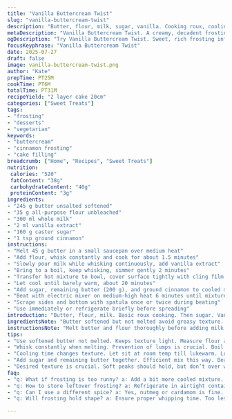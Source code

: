 ```yaml
---
title: "Vanilla Buttercream Twist"
slug: "vanilla-buttercream-twist"
description: "Butter, flour, milk, sugar, vanilla. Cooking roux, cooling, whipping. Sweet, creamy, stable. Uses reduced butter, slightly more milk. Replaces granulated sugar with caster sugar, vanilla bean seeds swapped with cinnamon addition. Time adjusted for cooling and whipping. Works for multi-layer cakes around 20 cm. Rich mouthfeel. No nuts, eggs. Vegetarian friendly."
metaDescription: "Vanilla Buttercream Twist. A creamy, decadent frosting for cakes. Unique cinnamon flavor. Vegetarian-friendly and nut-free."
ogDescription: "Try Vanilla Buttercream Twist. Sweet, rich frosting infused with cinnamon. Perfect for cakes and desserts. Easy to make, satisfying results."
focusKeyphrase: "Vanilla Buttercream Twist"
date: 2025-07-27
draft: false
image: vanilla-buttercream-twist.png
author: "Kate"
prepTime: PT25M
cookTime: PT6M
totalTime: PT31M
recipeYield: "2 layer cake 20cm"
categories: ["Sweet Treats"]
tags:
- "frosting"
- "desserts"
- "vegetarian"
keywords:
- "buttercream"
- "cinnamon frosting"
- "cake filling"
breadcrumb: ["Home", "Recipes", "Sweet Treats"]
nutrition: 
 calories: "520"
 fatContent: "38g"
 carbohydrateContent: "40g"
 proteinContent: "3g"
ingredients:
- "245 g butter unsalted softened"
- "35 g all-purpose flour unbleached"
- "300 ml whole milk"
- "2 ml vanilla extract"
- "160 g caster sugar"
- "1 tsp ground cinnamon"
instructions:
- "Melt 45 g butter in a small saucepan over medium heat"
- "Add flour, whisk constantly and cook for about 1.5 minutes"
- "Slowly pour milk while whisking continuously, add vanilla extract"
- "Bring to a boil, keep whisking, simmer gently 2 minutes"
- "Transfer hot mixture to bowl, cover surface tightly with cling film immediately to avoid skin"
- "Let cool until barely warm, about 20 minutes"
- "Add sugar, remaining butter (200 g), and ground cinnamon to cooled mixture"
- "Beat with electric mixer on medium-high heat 6 minutes until mixture thickens and gets creamy"
- "Scrape sides and bottom with spatula once or twice during beating"
- "Use immediately or refrigerate briefly before spreading"
introduction: "Butter, flour, milk. Basic roux cooking. Then sugar. Vanilla extract swapped with a hint of cinnamon for spice. Cooling crucial to stop thickening too soon. Whipping till thick and fluffy, takes longer than usual but adds air. Sugar changed from granulated to caster for smoother dissolve. Butter adjusted down, milk bumped up for balance. No nuts, no eggs, vegetarian safe. Two-layer 8 inch cakes in mind. Spoon into spatula, no lumps. Layer spread. Chill before serving if needed. Almost fudge in texture. Slight spice undertone. Simple but needs patience. Whisking priority over rushing."
ingredientsNote: "Butter softened but not melted avoid greasy texture. Flour measured carefully; too much makes pasty frosting. Milk whole for richness, substitutes might change taste. Vanilla extract used instead of bean seeds for convenience and consistency. Sugar caster finer than granulated aids quick dissolving in cold mix. Cinnamon optional, adds warm depth, replace with nutmeg or cardamom for variation. Quantities lowered about 30% from original, milk increased to soften texture. Adjust spice and extract quantities to taste but keep base unchanged. Chill ingredients mildly before starting to speed cooling but might slow butter reaching creamy state."
instructionsNote: "Melt butter and flour thoroughly before adding milk to avoid lumps, whisking constantly key. Bring to boil then simmer carefully, do not scorch. Cover with plastic wrap pressed on top immediately, no air gaps to prevent crust. Let rest at room temperature till lukewarm, longer cooling gives better whipping. Add sugar, butter, cinnamon all at once for efficient mixing. Beat at medium to medium-high speed for about 6 minutes, scraping bowl helps incorporate all ingredients evenly. Whip too little and frosting is runny; too long can split. Use spatula to check texture—soft peaks but firm hold desired. Store briefly if needed; not for long-term refrigeration without adjustment."
tips:
- "Use softened butter not melted. Keeps texture light. Measure flour accurately. Too much leads to pasty mix. Whole milk is best for richness."
- "Whisk constantly when melting. Prevention of lumps is crucial. Boil gently and simmer carefully. Watch for scorching, adjust heat as needed."
- "Cooling time changes texture. Let sit at room temp till lukewarm. Longer cool aids whipping. Ideal to stop thickening."
- "Add sugar and remaining butter together. Efficient mix this way. Beat on medium for long. Scrape down sides during mixing."
- "Desired texture is crucial. Soft peaks should hold, but don’t over whip. Can split if beaten too long. Use spatula for testing."
faq:
- "q: What if frosting is too runny? a: Add a bit more cooled mixture. Whip longer but watch for splitting. Can try chilling briefly."
- "q: How to store leftover frosting? a: Refrigerate in airtight container. Will keep for days. Re-whip before use. Can be tricky."
- "q: Can I use a different spice? a: Yes, nutmeg or cardamom is fine. Adjust amounts for taste. Switch it up, experiment with flavors."
- "q: Will frosting hold shape? a: Ensure proper whipping time. Too less makes it weak. Too much risk splits. Soft peaks are key."

---
```

